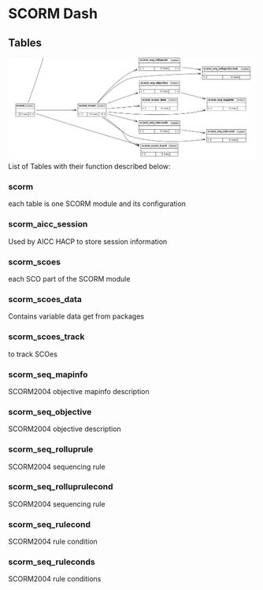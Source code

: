 # SCORM Dash

## Tables

![Relationships Diagram](RelationshipsDiagram.png)
List of Tables with their function described below:

### scorm

each table is one SCORM module and its configuration

### scorm_aicc_session

Used by AICC HACP to store session information

### scorm_scoes

each SCO part of the SCORM module

### scorm_scoes_data

Contains variable data get from packages

### scorm_scoes_track

to track SCOes

### scorm_seq_mapinfo

SCORM2004 objective mapinfo description

### scorm_seq_objective

SCORM2004 objective description

### scorm_seq_rolluprule

SCORM2004 sequencing rule

### scorm_seq_rolluprulecond

SCORM2004 sequencing rule

### scorm_seq_rulecond

SCORM2004 rule condition

### scorm_seq_ruleconds

SCORM2004 rule conditions
